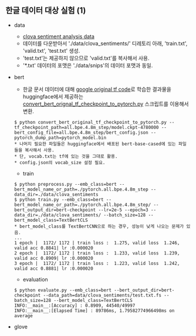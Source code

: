 ## 한글 데이터 대상 실험 (1)

- data
  - [clova sentiment analysis data](https://github.com/e9t/nsmc)
  - 데이터를 다운받아서 './data/clova_sentiments/' 디레토리 아래, 'train.txt', 'valid.txt', 'test.txt' 생성.
  - 'test.txt'는 제공하지 않으므로 'valid.txt'를 복사해서 사용.
  - '*.txt' 데이터의 포맷은 './data/snips'의 데이터 포맷과 동일.

- bert
  - 한글 문서 데이터에 대해 [google original tf code](https://github.com/google-research/bert)로 학습한 결과물을 huggingface에서 제공하는 [convert_bert_orignal_tf_checkpoint_to_pytorch.py](https://github.com/huggingface/transformers/blob/master/transformers/convert_bert_original_tf_checkpoint_to_pytorch.py) 스크립트를 이용해서 변환.
  ```
  $ python convert_bert_original_tf_checkpoint_to_pytorch.py --tf_checkpoint_path=all.bpe.4.8m_step/model.ckpt-4780000 --bert_config_file=all.bpe.4.8m_step/bert_config.json --pytorch_dump_path=pytorch_model.bin
  * 나머지 필요한 파일들은 huggingface에서 배포된 bert-base-cased에 있는 파일들을 복사해서 사용.
  * 단, vocab.txt는 tf에 있는 것을 그대로 활용.
  * config.json의 vocab_size 설정 필요.
  ```
  - train
  ```
  $ python preprocess.py --emb_class=bert --bert_model_name_or_path=./pytorch.all.bpe.4.8m_step --data_dir=./data/clova_sentiments
  $ python train.py --emb_class=bert --bert_model_name_or_path=./pytorch.all.bpe.4.8m_step/ --bert_output_dir=bert-checkpoint --lr=2e-5 --epoch=3 --data_dir=./data/clova_sentiments/ --batch_size=128 --bert_model_class=TextBertCLS
  * bert_model_class를 TextBertCNN으로 하는 경우, 성능이 낮게 나오는 문제가 있음.
  ...
  1 epoch |  1172/ 1172 | train loss :  1.275, valid loss  1.246, valid acc 0.8841| lr :0.000020
  2 epoch |  1172/ 1172 | train loss :  1.233, valid loss  1.239, valid acc 0.8909| lr :0.000020
  3 epoch |  1172/ 1172 | train loss :  1.223, valid loss  1.242, valid acc 0.8881| lr :0.000020
  ```
  - evaluation
  ```
  $ python evaluate.py --emb_class=bert --bert_output_dir=bert-checkpoint --data_path=data/clova_sentiments/test.txt.fs --batch_size=128 --bert_model_class=TextBertCLS
  INFO:__main__:[Accuracy] : 0.8909, 44540/49997
  INFO:__main__:[Elapsed Time] : 89786ms, 1.79582774966498ms on average
  ```

- glove

